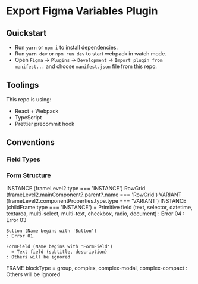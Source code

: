 # Export Figma Variables Plugin

## Quickstart

- Run `yarn` or `npm i` to install dependencies.
- Run `yarn dev` or `npm run dev` to start webpack in watch mode.
- Open `Figma` -> `Plugins` -> `Development` -> `Import plugin from manifest...` and choose `manifest.json` file from this repo.

## Toolings

This repo is using:

- React + Webpack
- TypeScript
- Prettier precommit hook

## Conventions

### Field Types

### Form Structure
  INSTANCE (frameLevel2.type === 'INSTANCE')
    RowGrid (frameLevel2.mainComponent?.parent?.name === 'RowGrid')
      VARIANT (frameLevel2.componentProperties.type.type === 'VARIANT')
        INSTANCE (childFrame.type === 'INSTANCE')
          = Primitive field (text, selector, datetime, textarea, multi-select, multi-text, checkbox, radio, document)
        : Error 04
      : Error 03
    
    Button (Name begins with 'Button')
    : Error 01.

    FormField (Name begins with 'FormField')
      = Text field (subtitle, description)
    : Others will be ignored

  FRAME
    blockType
      = group, complex, complex-modal, complex-compact
  : Others will be ignored


